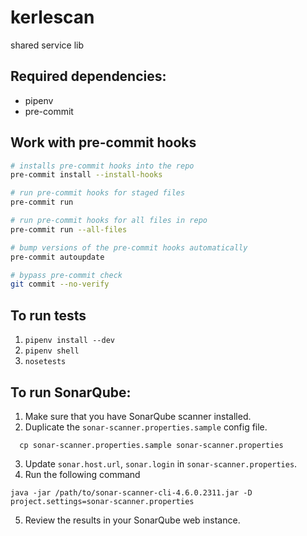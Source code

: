 # kerlescan
shared service lib

## Required dependencies:
- pipenv
- pre-commit

## Work with pre-commit hooks

```bash
# installs pre-commit hooks into the repo
pre-commit install --install-hooks

# run pre-commit hooks for staged files
pre-commit run

# run pre-commit hooks for all files in repo
pre-commit run --all-files

# bump versions of the pre-commit hooks automatically
pre-commit autoupdate

# bypass pre-commit check
git commit --no-verify
```

## To run tests
1. `pipenv install --dev`
2. `pipenv shell`
3. `nosetests`

## To run SonarQube:
1. Make sure that you have SonarQube scanner installed.
2. Duplicate the `sonar-scanner.properties.sample` config file.
```
  cp sonar-scanner.properties.sample sonar-scanner.properties
```
3. Update `sonar.host.url`, `sonar.login` in `sonar-scanner.properties`.
4. Run the following command
```
java -jar /path/to/sonar-scanner-cli-4.6.0.2311.jar -D project.settings=sonar-scanner.properties
```
5. Review the results in your SonarQube web instance.
